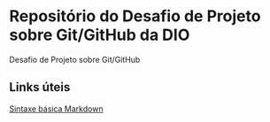 # Repositório do Desafio de Projeto sobre Git/GitHub da DIO
Desafio de Projeto sobre Git/GitHub

## Links úteis

[Sintaxe básica Markdown](https://www.markdownguide.org/basic-syntax/)

